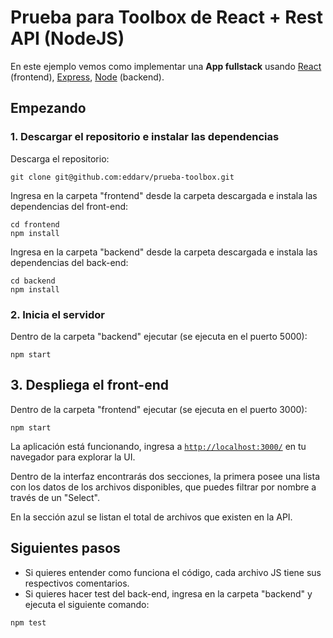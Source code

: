 # Prueba para Toolbox de React + Rest API (NodeJS)

En este ejemplo vemos como implementar una **App fullstack** usando [React](https://reactjs.org/) (frontend), [Express](https://expressjs.com/), [Node](https://nodejs.org/) (backend).

## Empezando

### 1. Descargar el repositorio e instalar las dependencias

Descarga el repositorio:

```
git clone git@github.com:eddarv/prueba-toolbox.git
```

Ingresa en la carpeta "frontend" desde la carpeta descargada e instala las dependencias del front-end:
```
cd frontend
npm install
```

Ingresa en la carpeta "backend" desde la carpeta descargada e instala las dependencias del back-end:
```
cd backend
npm install
```

### 2. Inicia el servidor

Dentro de la carpeta "backend" ejecutar (se ejecuta en el puerto 5000):

```
npm start
```

## 3. Despliega el front-end

Dentro de la carpeta "frontend" ejecutar (se ejecuta en el puerto 3000):

```
npm start
```

La aplicación está funcionando, ingresa a [`http://localhost:3000/`](http://localhost:3000/) en tu navegador para explorar la UI.

Dentro de la interfaz encontrarás dos secciones, la primera posee una lista con los datos de los archivos disponibles,  que puedes filtrar por nombre a través de un "Select".

En la sección azul se listan el total de archivos que existen en la API.



## Siguientes pasos

- Si quieres entender como funciona el código, cada archivo JS tiene sus respectivos comentarios.
- Si quieres hacer test del back-end, ingresa en la carpeta "backend" y ejecuta el siguiente comando:

```
npm test
```
